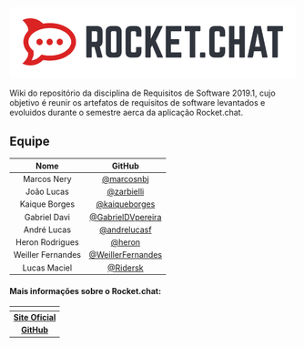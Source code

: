 
![Logo](img/rocket-logo.png)

Wiki do repositório da disciplina de Requisitos de Software 2019.1, cujo objetivo é reunir os artefatos de requisitos de software levantados e evoluidos durante o semestre aerca da aplicação Rocket.chat.


## Equipe

| Nome |GitHub|
|:---:|:---:|
| Marcos Nery |  [@marcosnbj](https://github.com/marcosnbj) |
| João Lucas | [@zarbielli](https://github.com/zarbielli) |
| Kaique Borges | [@kaiqueborges](https://github.com/kaiqueborges) |
| Gabriel Davi | [@GabrielDVpereira](https://github.com/GabrielDVpereira) |
| André Lucas | [@andrelucasf](https://github.com/andrelucasf) |
| Heron Rodrigues | [@heron](heronrsousa@hotmail.com)|
| Weiller Fernandes | [@WeillerFernandes](https://github.com/WeillerFernandes) |
| Lucas Maciel | [@Ridersk](https://github.com/Ridersk)|

#### Mais informações sobre o Rocket.chat:

| <!-- --> |
|:---:|
|[**Site Oficial**](https://rocket.chat/)|
|[**GitHub**](https://rocket.chat/)|
